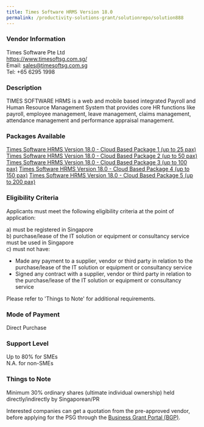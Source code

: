```yaml
---
title: Times Software HRMS Version 18.0 
permalink: /productivity-solutions-grant/solutionrepo/solution888
---
```


### Vendor Information
Times Software Pte Ltd<br>https://www.timesoftsg.com.sg/<br>Email: sales@timesoftsg.com.sg<br>Tel: +65 6295 1998

### Description

TIMES SOFTWARE HRMS is a web and mobile based integrated Payroll and Human Resource Management System that provides core HR functions like payroll, employee management, leave management, claims management, attendance management and performance appraisal management. 

### Packages Available

<a href='https://www.gobusiness.gov.sg/images/psg/Times_Software_Annex_3_Part_1.pdf' target='_blank'>Times Software HRMS Version 18.0 - Cloud Based Package 1 (up to 25 pax)</a>
<a href='https://www.gobusiness.gov.sg/images/psg/Times_Software_Annex_3_Part_3.pdf' target='_blank'>Times Software HRMS Version 18.0 - Cloud Based Package 2 (up to 50 pax)</a>
<a href='https://www.gobusiness.gov.sg/images/psg/Times_Software_Annex_3_Part_2.pdf' target='_blank'>Times Software HRMS Version 18.0 - Cloud Based Package 3 (up to 100 pax)</a>
<a href='https://www.gobusiness.gov.sg/images/psg/Times_Software_Annex_3_Part_4.pdf' target='_blank'>Times Software HRMS Version 18.0 - Cloud Based Package 4 (up to 150 pax)</a>
<a href='https://www.gobusiness.gov.sg/images/psg/Times_Software_Annex_3_Part_5.pdf' target='_blank'>Times Software HRMS Version 18.0 - Cloud Based Package 5 (up to 200 pax)</a>

### Eligibility Criteria

Applicants must meet the following eligibility criteria at the point of application:

a) must be registered in Singapore <br>
b) purchase/lease of the IT solution or equipment or consultancy service must be used in Singapore <br>
c) must not have:
- Made any payment to a supplier, vendor or third party in relation to the purchase/lease of the IT solution or equipment or consultancy service
- Signed any contract with a supplier, vendor or third party in relation to the purchase/lease of the IT solution or equipment or consultancy service

Please refer to 'Things to Note' for additional requirements.

### Mode of Payment
Direct Purchase

### Support Level
Up to 80% for SMEs <br>
N.A. for non-SMEs

### Things to Note
Minimum 30% ordinary shares (ultimate individual ownership) held directly/indirectly by Singaporean/PR

Interested companies can get a quotation from the pre-approved vendor, before applying for the PSG through the <a target='_blank' href='https://www.businessgrants.gov.sg/'>Business Grant Portal (BGP)</a>.
